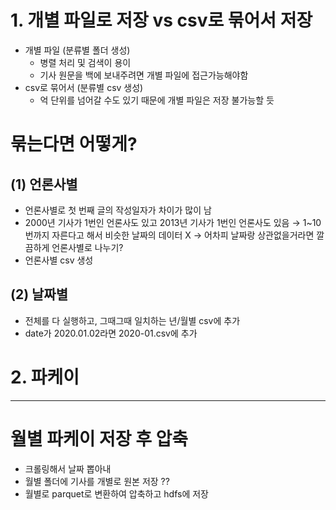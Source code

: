 # 1. 개별 파일로 저장 vs csv로 묶어서 저장

- 개별 파일 (분류별 폴더 생성)
  - 병렬 처리 및 검색이 용이
  - 기사 원문을 백에 보내주려면 개별 파일에 접근가능해야함
- csv로 묶어서 (분류별 csv 생성)
  - 억 단위를 넘어갈 수도 있기 때문에 개별 파일은 저장 불가능할 듯

# 묶는다면 어떻게?

## (1) 언론사별

- 언론사별로 첫 번째 글의 작성일자가 차이가 많이 남
- 2000년 기사가 1번인 언론사도 있고 2013년 기사가 1번인 언론사도 있음
  → 1~10번까지 자른다고 해서 비슷한 날짜의 데이터 X
  → 어차피 날짜랑 상관없을거라면 깔끔하게 언론사별로 나누기?
- 언론사별 csv 생성

## (2) 날짜별

- 전체를 다 실행하고, 그때그때 일치하는 년/월별 csv에 추가
- date가 2020.01.02라면 2020-01.csv에 추가

# 2. 파케이

---

# 월별 파케이 저장 후 압축

- 크롤링해서 날짜 뽑아내
- 월별 폴더에 기사를 개별로 원본 저장 ??
- 월별로 parquet로 변환하여 압축하고 hdfs에 저장
